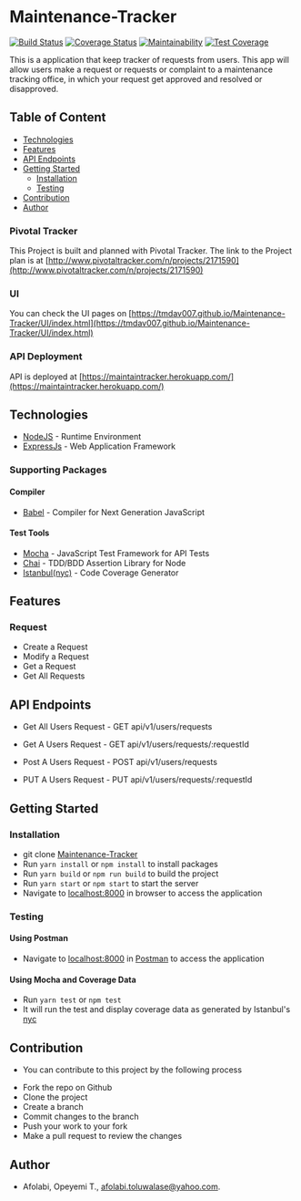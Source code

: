 # Maintenance-Tracker

[![Build Status](https://travis-ci.org/TMDav007/Maintenance-Tracker.svg?branch=develop)](https://travis-ci.org/TMDav007/Maintenance-Tracker)
[![Coverage Status](https://coveralls.io/repos/github/TMDav007/Maintenance-Tracker/badge.svg?branch=develop)](https://coveralls.io/github/TMDav007/Maintenance-Tracker?branch=develop)
[![Maintainability](https://api.codeclimate.com/v1/badges/a9188a28f88a1705ed64/maintainability)](https://codeclimate.com/github/TMDav007/Maintenance-Tracker/maintainability)
[![Test Coverage](https://api.codeclimate.com/v1/badges/a9188a28f88a1705ed64/test_coverage)](https://codeclimate.com/github/TMDav007/Maintenance-Tracker/test_coverage)

This is a application that keep tracker of requests from users. This app will allow users make a request or requests or complaint to a maintenance tracking office, in which your request get approved and resolved or disapproved.

## Table of Content
* [Technologies](#technologies)
* [Features](#features)
* [API Endpoints](#api-endpoints)
* [Getting Started](#getting-started)
   * [Installation](#installation)
   * [Testing](#testing) 
* [Contribution](#contribution)
* [Author](#author)


### Pivotal Tracker
This Project is built and planned with Pivotal Tracker.
The link to the Project plan is at [http://www.pivotaltracker.com/n/projects/2171590](http://www.pivotaltracker.com/n/projects/2171590)

### UI
You can check the UI pages on [https://tmdav007.github.io/Maintenance-Tracker/UI/index.html](https://tmdav007.github.io/Maintenance-Tracker/UI/index.html)

### API Deployment
API is deployed at [https://maintaintracker.herokuapp.com/](https://maintaintracker.herokuapp.com/)


## Technologies

* [NodeJS](https://nodejs.org/) - Runtime Environment
* [ExpressJs](https://expressjs.com/) - Web Application Framework

### Supporting Packages

#### Compiler

* [Babel](https://eslint.org/) - Compiler for Next Generation JavaScript

#### Test Tools

* [Mocha](https://mochajs.org/) - JavaScript Test Framework for API Tests
* [Chai](http://chaijs.com/) - TDD/BDD Assertion Library for Node
* [Istanbul(nyc)](https://istanbul.js.org/) - Code Coverage Generator

## Features

### Request
* Create a Request
* Modify a Request
* Get a Request
* Get All Requests

## API Endpoints

* Get All Users Request - GET api/v1/users/requests 

* Get A Users Request - GET api/v1/users/requests/:requestId

* Post A Users Request - POST api/v1/users/requests

* PUT A Users Request - PUT api/v1/users/requests/:requestId


## Getting Started

### Installation

* git clone
  [Maintenance-Tracker](https://github.com/TMDav007/Maintenance-Tracker.git)
* Run `yarn install` or `npm install` to install packages
* Run `yarn build` or `npm run build` to build the project
* Run `yarn start` or `npm start` to start the server
* Navigate to [localhost:8000](http://localhost:8000/) in browser to access the
  application

### Testing

#### Using Postman

* Navigate to [localhost:8000](http://localhost:8000/) in
  [Postman](https://getpostman.com/) to access the application

#### Using Mocha and Coverage Data
* Run `yarn test` or `npm test`
* It will run the test and display coverage data as generated by
  Istanbul's [nyc](https://github.com/istanbuljs/nyc)
  
## Contribution
* You can contribute to this project by the following process
- Fork the repo on Github
- Clone the project
- Create a branch
- Commit changes to the branch
- Push your work to your fork
- Make a pull request to review the changes

## Author
 - Afolabi, Opeyemi T., afolabi.toluwalase@yahoo.com.
